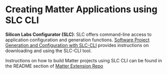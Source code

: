 # Creating Matter Applications using SLC CLI

**Silicon Labs Configurator (SLC)**: SLC offers command-line access to application configuration and generation functions. [Software Project Generation and Configuration with SLC-CLI](https://docs.silabs.com/simplicity-studio-5-users-guide/latest/ss-5-users-guide-tools-slc-cli/) provides instructions on downloading and using the SLC-CLI tool.

Instructions on how to build Matter projects using SLC CLI can be found in the README section of [Matter Extension Repo](https://github.com/SiliconLabsSoftware/matter_extension/tree/release_2.5-1.4)
